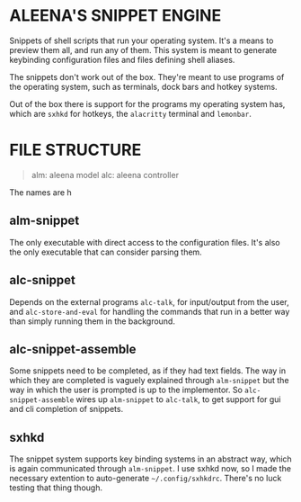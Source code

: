 
# ALEENA'S SNIPPET ENGINE

Snippets of shell scripts that run your operating system.
It's a means to preview them all, and run any of them.
This system is meant to generate keybinding configuration
files and files defining shell aliases.

The snippets don't work out of the box. They're meant to use
programs of the operating system, such as terminals, dock bars
and hotkey systems.

Out of the box there is support for the programs my operating
system has, which are `sxhkd` for hotkeys, the `alacritty`
terminal and `lemonbar`.

# FILE STRUCTURE

> alm: aleena model
> alc: aleena controller

The names are h

## alm-snippet

The only executable with direct access to the configuration files.
It's also the only executable that can consider parsing them.

## alc-snippet

Depends on the external programs `alc-talk`, for input/output from
the user, and `alc-store-and-eval` for handling the commands that
run in a better way than simply running them in the background.

## alc-snippet-assemble

Some snippets need to be completed, as if they had text fields.
The way in which they are completed is vaguely explained through
`alm-snippet` but the way in which the user is prompted is up to
the implementor. So `alc-snippet-assemble` wires up `alm-snippet`
to `alc-talk`, to get support for gui and cli completion of
snippets.

## sxhkd

The snippet system supports key binding systems in an abstract
way, which is again communicated through `alm-snippet`. I use
sxhkd now, so I made the necessary extention to auto-generate
`~/.config/sxhkdrc`. There's no luck testing that thing though.
